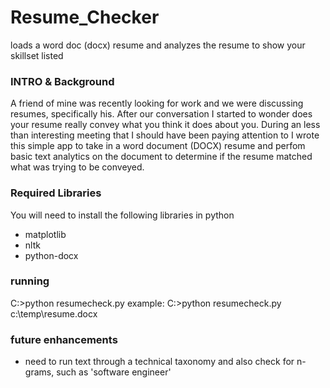 # Resume_Checker
loads a word doc (docx) resume and analyzes the resume to show your skillset listed

### INTRO & Background
A friend of mine was recently looking for work and we were discussing resumes, specifically his. After our conversation I started to wonder does your resume really convey what you think it does about you.  During an less than interesting meeting that I should have been paying attention to I wrote this simple app to take in a word document (DOCX) resume and perfom basic text analytics on the document to determine if the resume matched what was trying to be conveyed.

### Required Libraries
You will need to install the following libraries in python
* matplotlib
* nltk
* python-docx

### running
C:>python resumecheck.py <path to docx file>
  example: C:>python resumecheck.py c:\temp\resume.docx
  
### future enhancements
   * need to run text through a technical taxonomy and also check for n-grams, such as 'software engineer'

